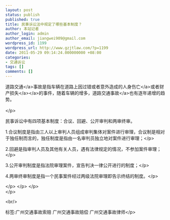 ```yaml
---
layout: post
status: publish
published: true
title: 民事诉讼法中规定了哪些基本制度？
author: 本站记者
author_login: admin
author_email: jiangwei909@gmail.com
wordpress_id: 1199
wordpress_url: http://www.gzjtlaw.com/?p=1199
date: 2011-05-29 09:14:24.000000000 +08:00
categories:
- 交通诉讼
tags: []
comments: []
---
```

<p><a>道路交通<&#47;a>事故是指车辆在道路上因过错或者意外造成的<a>人身伤亡<&#47;a>或者<a>财产<a>损失<&#47;a><&#47;a>的事件，随着车辆的增多，道路<a>交通事故<&#47;a>也有逐年递增的趋势。<br><br><&#47;p> <p> 民事诉讼中有四项基本制度：合议、回避、公开审判和两审终审。<p> 1.合议制度是指由三人以上审判人员组成审判集体对案件进行审理，合议制是相对于独任制而言的，独任制度是指由一名审判员独立地对案件进行审理；<&#47;p><p> 2.回避是指审判人员及其他有关人员，遇有法律规定的情况，不参加案件审理；<&#47;p><p> 3.公开审判制度是指法院审理案件，宣告判决一律公开进行的制度；<&#47;p><p> 4.两审终审制度是指一个民事案件经过两级法院审理即告示终结的制度。<&#47;p><p><&#47;p> <&#47;p> <&#47;p><br><&#47;p><br&#47;><p>标签:广州交通事故索赔 广州交通事故赔偿 广州交通事故律师<&#47;p>
